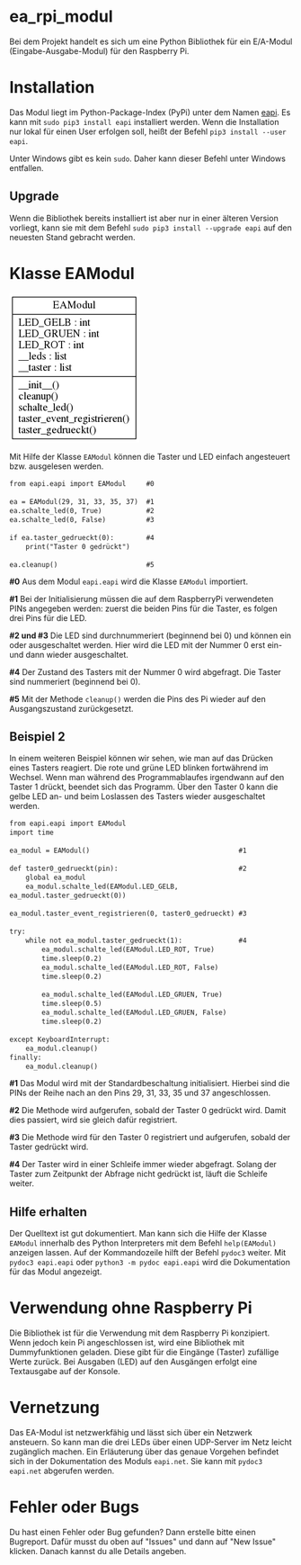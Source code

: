 ea_rpi_modul
============

Bei dem Projekt handelt es sich um eine Python Bibliothek für ein E/A-Modul
(Eingabe-Ausgabe-Modul) für den Raspberry Pi.


Installation
============

Das Modul liegt im Python-Package-Index (PyPi) unter dem Namen
[eapi](https://pypi.python.org/pypi/eapi). Es kann mit `sudo pip3 install eapi`
installiert werden. Wenn die Installation nur lokal für einen User erfolgen
soll, heißt der Befehl `pip3 install --user eapi`.

Unter Windows gibt es kein `sudo`. Daher kann dieser Befehl unter Windows
entfallen.


Upgrade
-------

Wenn die Bibliothek bereits installiert ist aber nur in einer älteren Version
vorliegt, kann sie mit dem Befehl `sudo pip3 install --upgrade eapi` auf den
neuesten Stand gebracht werden.

Klasse EAModul
==============

![Klassendiagramm (automatisch generiert mit pyreverse)](./klassendiagramm.png)

Mit Hilfe der Klasse `EAModul` können die Taster und LED einfach angesteuert
bzw. ausgelesen werden.

    from eapi.eapi import EAModul     #0

    ea = EAModul(29, 31, 33, 35, 37)  #1
    ea.schalte_led(0, True)           #2
    ea.schalte_led(0, False)          #3
    
    if ea.taster_gedrueckt(0):        #4
        print("Taster 0 gedrückt")
        
    ea.cleanup()                      #5

**#0** Aus dem Modul `eapi.eapi` wird die Klasse `EAModul` importiert.

**#1** Bei der Initialisierung müssen die auf dem RaspberryPi verwendeten PINs
angegeben werden: zuerst die beiden Pins für die Taster, es folgen drei
Pins für die LED.

**#2 und #3** Die LED sind durchnummeriert (beginnend bei 0) und können ein
oder ausgeschaltet werden. Hier wird die LED mit der Nummer 0 erst ein- und
dann wieder ausgeschaltet.

**#4** Der Zustand des Tasters mit der Nummer 0 wird abgefragt. Die Taster
sind nummeriert (beginnend bei 0).

**#5** Mit der Methode `cleanup()` werden die Pins des Pi wieder auf den
Ausgangszustand zurückgesetzt.

Beispiel 2
----------

In einem weiteren Beispiel können wir sehen, wie man auf das Drücken eines
Tasters reagiert. Die rote und grüne LED blinken fortwährend im Wechsel. Wenn
man während des Programmablaufes irgendwann auf den Taster 1 drückt, beendet
sich das Programm. Über den Taster 0 kann die gelbe LED an- und beim
Loslassen des Tasters wieder ausgeschaltet werden.

    from eapi.eapi import EAModul
    import time

    ea_modul = EAModul()                                     #1

    def taster0_gedrueckt(pin):                              #2
        global ea_modul
        ea_modul.schalte_led(EAModul.LED_GELB, ea_modul.taster_gedrueckt(0))

    ea_modul.taster_event_registrieren(0, taster0_gedrueckt) #3

    try:
        while not ea_modul.taster_gedrueckt(1):              #4
	        ea_modul.schalte_led(EAModul.LED_ROT, True)
            time.sleep(0.2)
		    ea_modul.schalte_led(EAModul.LED_ROT, False)
            time.sleep(0.2)

            ea_modul.schalte_led(EAModul.LED_GRUEN, True)
            time.sleep(0.5)
		    ea_modul.schalte_led(EAModul.LED_GRUEN, False)
            time.sleep(0.2)

    except KeyboardInterrupt:
        ea_modul.cleanup()
    finally:
        ea_modul.cleanup()



**#1** Das Modul wird mit der Standardbeschaltung initialisiert. Hierbei sind
die PINs der Reihe nach an den Pins 29, 31, 33, 35 und 37 angeschlossen.


**#2** Die Methode wird aufgerufen, sobald der Taster 0 gedrückt wird. Damit
dies passiert, wird sie gleich dafür registriert.

**#3** Die Methode wird für den Taster 0 registriert und aufgerufen, sobald
der Taster gedrückt wird.

**#4** Der Taster wird in einer Schleife immer wieder abgefragt. Solang der
Taster zum Zeitpunkt der Abfrage nicht gedrückt ist, läuft die Schleife weiter.


Hilfe erhalten
--------------

Der Quelltext ist gut dokumentiert. Man kann sich die Hilfe der Klasse
`EAModul` innerhalb des Python Interpreters mit dem Befehl `help(EAModul)`
anzeigen lassen. Auf der Kommandozeile hilft der Befehl `pydoc3` weiter. Mit
`pydoc3 eapi.eapi` oder `python3 -m pydoc eapi.eapi` wird die Dokumentation
für das Modul angezeigt. 


Verwendung ohne Raspberry Pi
============================

Die Bibliothek ist für die Verwendung mit dem Raspberry Pi konzipiert. Wenn
jedoch kein Pi angeschlossen ist, wird eine Bibliothek mit Dummyfunktionen
geladen. Diese gibt für die Eingänge (Taster) zufällige Werte zurück. Bei
Ausgaben (LED) auf den Ausgängen erfolgt eine Textausgabe auf der Konsole.

Vernetzung
==========

Das EA-Modul ist netzwerkfähig und lässt sich über ein Netzwerk ansteuern. So
kann man die drei LEDs über einen UDP-Server im Netz leicht zugänglich
machen. Ein Erläuterung über das genaue Vorgehen befindet sich in der
Dokumentation des Moduls `eapi.net`. Sie kann mit `pydoc3 eapi.net` abgerufen
werden.

Fehler oder Bugs
================

Du hast einen Fehler oder Bug gefunden? Dann erstelle bitte einen
Bugreport. Dafür musst du oben auf "Issues" und dann auf "New Issue"
klicken. Danach kannst du alle Details angeben.

